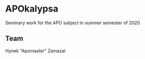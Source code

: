 # APOkalypsa
Seminary work for the APO subject in summer semester of 2020

## Team
Hynek "Apomaster" Zamazal
